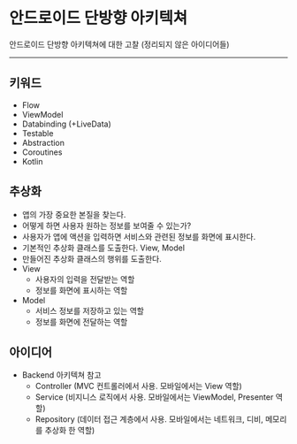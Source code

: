 # 안드로이드 단방향 아키텍쳐

안드로이드 단방향 아키텍쳐에 대한 고찰 (정리되지 않은 아이디어들)

---

## 키워드

- Flow
- ViewModel
- Databinding (+LiveData)
- Testable
- Abstraction
- Coroutines
- Kotlin

## 추상화

- 앱의 가장 중요한 본질을 찾는다.
- 어떻게 하면 사용자 원하는 정보를 보여줄 수 있는가?
- 사용자가 앱에 액션을 입력하면 서비스와 관련된 정보를 화면에 표시한다.
- 기본적인 추상화 클래스를 도출한다. View, Model
- 만들어진 추상화 클래스의 행위를 도출한다.
- View
  - 사용자의 입력을 전달받는 역할
  - 정보를 화면에 표시하는 역할
- Model
  - 서비스 정보를 저장하고 있는 역할
  - 정보를 화면에 전달하는 역할

## 아이디어

- Backend 아키텍쳐 참고
  - Controller (MVC 컨트롤러에서 사용. 모바일에서는 View 역할)
  - Service (비지니스 로직에서 사용. 모바일에서는 ViewModel, Presenter 역할)
  - Repository (데이터 접근 계층에서 사용. 모바일에서는 네트워크, 디비, 메모리를 추상화 한 역할)
